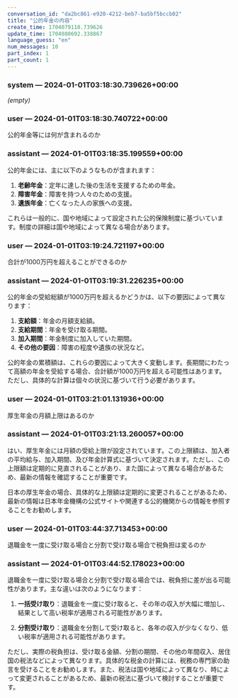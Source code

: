 ```yaml
---
conversation_id: "da2bc861-e920-4212-beb7-ba5bf5bccb02"
title: "公的年金の内容"
create_time: 1704079110.739626
update_time: 1704080692.338867
language_guess: "en"
num_messages: 10
part_index: 1
part_count: 1
---
```


### system — 2024-01-01T03:18:30.739626+00:00

_(empty)_

### user — 2024-01-01T03:18:30.740722+00:00

公的年金等には何が含まれるのか

### assistant — 2024-01-01T03:18:35.199559+00:00

公的年金には、主に以下のようなものが含まれます：

1. **老齢年金**：定年に達した後の生活を支援するための年金。
2. **障害年金**：障害を持つ人々のための支援。
3. **遺族年金**：亡くなった人の家族への支援。

これらは一般的に、国や地域によって設定された公的保険制度に基づいています。制度の詳細は国や地域によって異なる場合があります。

### user — 2024-01-01T03:19:24.721197+00:00

合計が1000万円を超えることができるのか

### assistant — 2024-01-01T03:19:31.226235+00:00

公的年金の受給総額が1000万円を超えるかどうかは、以下の要因によって異なります：

1. **支給額**：年金の月額支給額。
2. **支給期間**：年金を受け取る期間。
3. **加入期間**：年金制度に加入していた期間。
4. **その他の要因**：障害の程度や遺族の状況など。

公的年金の累積額は、これらの要因によって大きく変動します。長期間にわたって高額の年金を受給する場合、合計額が1000万円を超える可能性はあります。ただし、具体的な計算は個々の状況に基づいて行う必要があります。

### user — 2024-01-01T03:21:01.131936+00:00

厚生年金の月額上限はあるのか

### assistant — 2024-01-01T03:21:13.260057+00:00

はい、厚生年金には月額の受給上限が設定されています。この上限額は、加入者の平均給与、加入期間、及び年金計算式に基づいて決定されます。ただし、この上限額は定期的に見直されることがあり、また国によって異なる場合があるため、最新の情報を確認することが重要です。

日本の厚生年金の場合、具体的な上限額は定期的に変更されることがあるため、最新の情報は日本年金機構の公式サイトや関連する公的機関からの情報を参照することをお勧めします。

### user — 2024-01-01T03:44:37.713453+00:00

退職金を一度に受け取る場合と分割で受け取る場合で税負担は変るのか

### assistant — 2024-01-01T03:44:52.178023+00:00

退職金を一度に受け取る場合と分割で受け取る場合では、税負担に差が出る可能性があります。主な違いは次のようになります：

1. **一括受け取り**：退職金を一度に受け取ると、その年の収入が大幅に増加し、結果として高い税率が適用される可能性があります。

2. **分割受け取り**：退職金を分割して受け取ると、各年の収入が少なくなり、低い税率が適用される可能性があります。

ただし、実際の税負担は、受け取る金額、分割の期間、その他の年間収入、居住国の税法などによって異なります。具体的な税金の計算には、税務の専門家の助言を受けることをお勧めします。また、税法は国や地域によって異なり、時によって変更されることがあるため、最新の税法に基づいて検討することが重要です。
